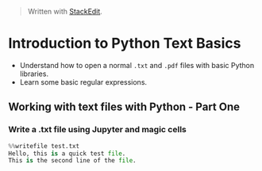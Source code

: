 > Written with [StackEdit](https://stackedit.io/).

# Introduction to Python Text Basics

- Understand how to open a normal `.txt` and `.pdf` files with basic Python libraries.
- Learn some basic regular expressions.

## Working with text files with Python - Part One

### Write a .txt file using Jupyter and magic cells

```python
%%writefile test.txt
Hello, this is a quick test file.
This is the second line of the file.
```


<!--stackedit_data:
eyJoaXN0b3J5IjpbNTQ0NDEyMTEzLC0yMDQxNzEzNTYwXX0=
-->